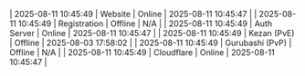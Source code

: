 | 2025-08-11 10:45:49 | Website | Online | 2025-08-11 10:45:47 |
| 2025-08-11 10:45:49 | Registration | Offline | N/A |
| 2025-08-11 10:45:49 | Auth Server | Online | 2025-08-11 10:45:47 |
| 2025-08-11 10:45:49 | Kezan (PvE) | Offline | 2025-08-03 17:58:02 |
| 2025-08-11 10:45:49 | Gurubashi (PvP) | Offline | N/A |
| 2025-08-11 10:45:49 | Cloudflare | Online | 2025-08-11 10:45:47 |
